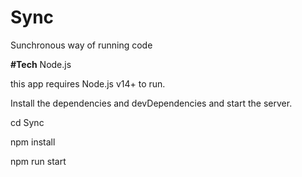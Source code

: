 # Sync

Sunchronous way of running code

**#Tech**
Node.js

this app requires Node.js v14+ to run.

Install the dependencies and devDependencies and start the server.

cd Sync

npm install

npm run start
